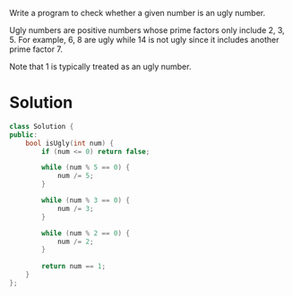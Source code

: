 Write a program to check whether a given number is an ugly number.

Ugly numbers are positive numbers whose prime factors only include 2, 3, 5. For example, 6, 8 are ugly while 14 is not ugly since it includes another prime factor 7.

Note that 1 is typically treated as an ugly number.
  
# Solution
  
  
```cpp
class Solution {
public:
    bool isUgly(int num) {
        if (num <= 0) return false;

        while (num % 5 == 0) {
            num /= 5;
        }

        while (num % 3 == 0) {
            num /= 3;
        }

        while (num % 2 == 0) {
            num /= 2;
        }
        
        return num == 1;
    }
};
```
